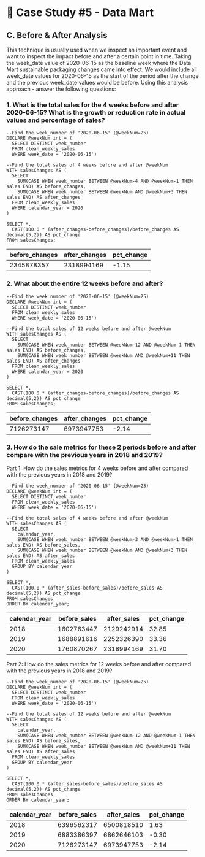 # 🛒 Case Study #5 - Data Mart
## C. Before & After Analysis

This technique is usually used when we inspect an important event and want to inspect the impact before and after a certain point in time. 
Taking the week_date value of 2020-06-15 as the baseline week where the Data Mart sustainable packaging changes came into effect. 
We would include all week_date values for 2020-06-15 as the start of the period after the change and the previous week_date values would be before.
Using this analysis approach - answer the following questions:

### 1. What is the total sales for the 4 weeks before and after 2020-06-15? What is the growth or reduction rate in actual values and percentage of sales?
```TSQL
--Find the week_number of '2020-06-15' (@weekNum=25)
DECLARE @weekNum int = (
  SELECT DISTINCT week_number
  FROM clean_weekly_sales
  WHERE week_date = '2020-06-15')

--Find the total sales of 4 weeks before and after @weekNum
WITH salesChanges AS (
  SELECT
    SUM(CASE WHEN week_number BETWEEN @weekNum-4 AND @weekNum-1 THEN sales END) AS before_changes,
    SUM(CASE WHEN week_number BETWEEN @weekNum AND @weekNum+3 THEN sales END) AS after_changes
  FROM clean_weekly_sales
  WHERE calendar_year = 2020
)

SELECT *,
  CAST(100.0 * (after_changes-before_changes)/before_changes AS decimal(5,2)) AS pct_change
FROM salesChanges;
```
| before_changes | after_changes | pct_change  |
|----------------|---------------|-------------|
| 2345878357     | 2318994169    | -1.15       |

### 2. What about the entire 12 weeks before and after?
```TSQL
--Find the week_number of '2020-06-15' (@weekNum=25)
DECLARE @weekNum int = (
  SELECT DISTINCT week_number
  FROM clean_weekly_sales
  WHERE week_date = '2020-06-15')

--Find the total sales of 12 weeks before and after @weekNum
WITH salesChanges AS (
  SELECT
    SUM(CASE WHEN week_number BETWEEN @weekNum-12 AND @weekNum-1 THEN sales END) AS before_changes,
    SUM(CASE WHEN week_number BETWEEN @weekNum AND @weekNum+11 THEN sales END) AS after_changes
  FROM clean_weekly_sales
  WHERE calendar_year = 2020
)

SELECT *,
  CAST(100.0 * (after_changes-before_changes)/before_changes AS decimal(5,2)) AS pct_change
FROM salesChanges;
```
| before_changes | after_changes | pct_change  |
|----------------|---------------|-------------|
| 7126273147     | 6973947753    | -2.14       |

### 3. How do the sale metrics for these 2 periods before and after compare with the previous years in 2018 and 2019?
Part 1: How do the sales metrics for 4 weeks before and after compared with the previous years in 2018 and 2019?
```TSQL
--Find the week_number of '2020-06-15' (@weekNum=25)
DECLARE @weekNum int = (
  SELECT DISTINCT week_number
  FROM clean_weekly_sales
  WHERE week_date = '2020-06-15')

--Find the total sales of 4 weeks before and after @weekNum
WITH salesChanges AS (
  SELECT
    calendar_year,
    SUM(CASE WHEN week_number BETWEEN @weekNum-3 AND @weekNum-1 THEN sales END) AS before_sales,
    SUM(CASE WHEN week_number BETWEEN @weekNum AND @weekNum+3 THEN sales END) AS after_sales
  FROM clean_weekly_sales
  GROUP BY calendar_year
)

SELECT *,
  CAST(100.0 * (after_sales-before_sales)/before_sales AS decimal(5,2)) AS pct_change
FROM salesChanges
ORDER BY calendar_year;
```
| calendar_year | before_sales | after_sales | pct_change  |
|---------------|--------------|-------------|-------------|
| 2018          | 1602763447   | 2129242914  | 32.85       |
| 2019          | 1688891616   | 2252326390  | 33.36       |
| 2020          | 1760870267   | 2318994169  | 31.70       |

Part 2: How do the sales metrics for 12 weeks before and after compared with the previous years in 2018 and 2019?
```TSQL
--Find the week_number of '2020-06-15' (@weekNum=25)
DECLARE @weekNum int = (
  SELECT DISTINCT week_number
  FROM clean_weekly_sales
  WHERE week_date = '2020-06-15')

--Find the total sales of 12 weeks before and after @weekNum
WITH salesChanges AS (
  SELECT
    calendar_year,
    SUM(CASE WHEN week_number BETWEEN @weekNum-12 AND @weekNum-1 THEN sales END) AS before_sales,
    SUM(CASE WHEN week_number BETWEEN @weekNum AND @weekNum+11 THEN sales END) AS after_sales
  FROM clean_weekly_sales
  GROUP BY calendar_year
)

SELECT *,
  CAST(100.0 * (after_sales-before_sales)/before_sales AS decimal(5,2)) AS pct_change
FROM salesChanges
ORDER BY calendar_year;
```
| calendar_year | before_sales | after_sales | pct_change  |
|---------------|--------------|-------------|-------------|
| 2018          | 6396562317   | 6500818510  | 1.63        |
| 2019          | 6883386397   | 6862646103  | -0.30       |
| 2020          | 7126273147   | 6973947753  | -2.14       |
